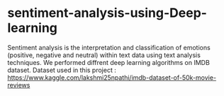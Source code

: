# sentiment-analysis-using-Deep-learning
Sentiment analysis is the interpretation and classification of emotions (positive, negative and neutral) within text data using text analysis techniques.
We performed diffrent deep learning algorithms on IMDB dataset.
Dataset used in this project : https://www.kaggle.com/lakshmi25npathi/imdb-dataset-of-50k-movie-reviews
